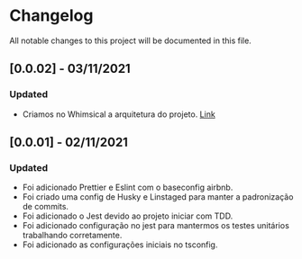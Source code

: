 # Changelog

All notable changes to this project will be documented in this file.

## [0.0.02] - 03/11/2021

### Updated

- Criamos no Whimsical a arquitetura do projeto. [Link](https://whimsical.com/clean-node-WE8HA5pYr69WVuzq6vEe5d)

## [0.0.01] - 02/11/2021

### Updated

- Foi adicionado Prettier e Eslint com o baseconfig airbnb.
- Foi criado uma config de Husky e Linstaged para manter a padronização de commits.
- Foi adicionado o Jest devido ao projeto iniciar com TDD.
- Foi adicionado configuração no jest para mantermos os testes unitários trabalhando corretamente.
- Foi adicionado as configurações iniciais no tsconfig.
